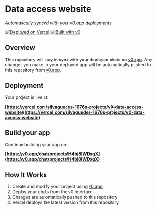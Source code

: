 # Data access website

*Automatically synced with your [v0.app](https://v0.app) deployments*

[![Deployed on Vercel](https://img.shields.io/badge/Deployed%20on-Vercel-black?style=for-the-badge&logo=vercel)](https://vercel.com/silvaguedes-1676s-projects/v0-data-access-website)
[![Built with v0](https://img.shields.io/badge/Built%20with-v0.app-black?style=for-the-badge)](https://v0.app/chat/projects/H4bj8lWDogX)

## Overview

This repository will stay in sync with your deployed chats on [v0.app](https://v0.app).
Any changes you make to your deployed app will be automatically pushed to this repository from [v0.app](https://v0.app).

## Deployment

Your project is live at:

**[https://vercel.com/silvaguedes-1676s-projects/v0-data-access-website](https://vercel.com/silvaguedes-1676s-projects/v0-data-access-website)**

## Build your app

Continue building your app on:

**[https://v0.app/chat/projects/H4bj8lWDogX](https://v0.app/chat/projects/H4bj8lWDogX)**

## How It Works

1. Create and modify your project using [v0.app](https://v0.app)
2. Deploy your chats from the v0 interface
3. Changes are automatically pushed to this repository
4. Vercel deploys the latest version from this repository
